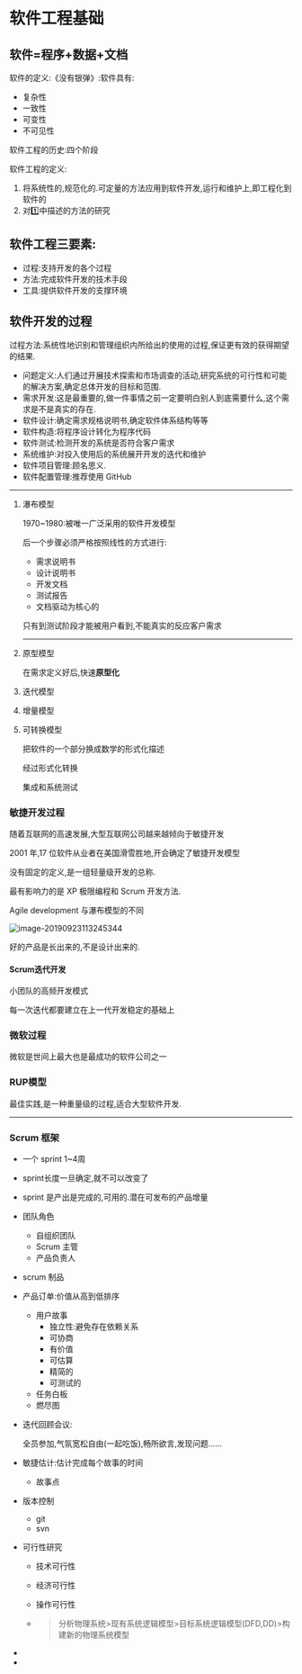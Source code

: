 # 软件工程基础

## 软件=程序+数据+文档

软件的定义:《没有银弹》:软件具有:

- 复杂性
- 一致性
- 可变性
- 不可见性

软件工程的历史:四个阶段

软件工程的定义:

1. 将系统性的,规范化的.可定量的方法应用到软件开发,运行和维护上,即工程化到软件的
2. 对1️⃣中描述的方法的研究

## 软件工程三要素:

- 过程:支持开发的各个过程
- 方法:完成软件开发的技术手段
- 工具:提供软件开发的支撑环境

## 软件开发的过程

过程方法:系统性地识别和管理组织内所给出的使用的过程,保证更有效的获得期望的结果.

- 问题定义:人们通过开展技术探索和市场调查的活动,研究系统的可行性和可能的解决方案,确定总体开发的目标和范围.
- 需求开发:这是最重要的,做一件事情之前一定要明白别人到底需要什么,这个需求是不是真实的存在.
- 软件设计:确定需求规格说明书,确定软件体系结构等等
- 软件构造:将程序设计转化为程序代码
- 软件测试:检测开发的系统是否符合客户需求
- 系统维护:对投入使用后的系统展开开发的迭代和维护
- 软件项目管理:顾名思义.
- 软件配置管理:推荐使用 GitHub

---

1. 瀑布模型

    1970~1980:被唯一广泛采用的软件开发模型

    后一个步骤必须严格按照线性的方式进行:

    - 需求说明书
    - 设计说明书
    - 开发文档
    - 测试报告
    - 文档驱动为核心的

    只有到测试阶段才能被用户看到,不能真实的反应客户需求

    ---

2. 原型模型

    在需求定义好后,快速**原型化**

3. 迭代模型

4. 增量模型

5. 可转换模型

    把软件的一个部分换成数学的形式化描述

    经过形式化转换

    集成和系统测试

###     敏捷开发过程

随着互联网的高速发展,大型互联网公司越来越倾向于敏捷开发

2001 年,17 位软件从业者在美国滑雪胜地,开会确定了敏捷开发模型 

没有固定的定义,是一组轻量级开发的总称.

最有影响力的是 XP 极限编程和 Scrum 开发方法.

Agile development 与瀑布模型的不同

![image-20190923113245344](https://cy-1256894686.cos.ap-beijing.myqcloud.com/cy/2019-09-23-033246.png)

好的产品是长出来的,不是设计出来的.

#### Scrum迭代开发

小团队的高频开发模式

每一次迭代都要建立在上一代开发稳定的基础上

### 微软过程

微软是世间上最大也是最成功的软件公司之一

### RUP模型

最佳实践,是一种重量级的过程,适合大型软件开发.

---

### Scrum 框架

- 一个 sprint 1~4周
- sprint长度一旦确定,就不可以改变了
- sprint 是产出是完成的,可用的.潜在可发布的产品增量
- 团队角色
    - 自组织团队
    - Scrum 主管
    - 产品负责人
- scrum 制品
- 产品订单:价值从高到低排序
    - 用户故事
        - 独立性:避免存在依赖关系
        - 可协商
        - 有价值
        - 可估算
        - 精简的
        - 可测试的
    - 任务白板
    - 燃尽图

- 迭代回顾会议:

    全员参加,气氛宽松自由(一起吃饭),畅所欲言,发现问题…...

- 敏捷估计:估计完成每个故事的时间

    - 故事点

- 版本控制

    - git
    - svn

- 可行性研究

    - 技术可行性

    - 经济可行性

    - 操作可行性

    - >分析物理系统>现有系统逻辑模型>目标系统逻辑模型(DFD,DD)>构建新的物理系统模型

- 

- 